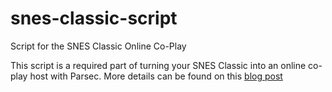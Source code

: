 # snes-classic-script
Script for the SNES Classic Online Co-Play

This script is a required part of turning your SNES Classic into an online co-play host with Parsec. More details can be found on this [blog post]('https://blog.parsecgaming.com')
